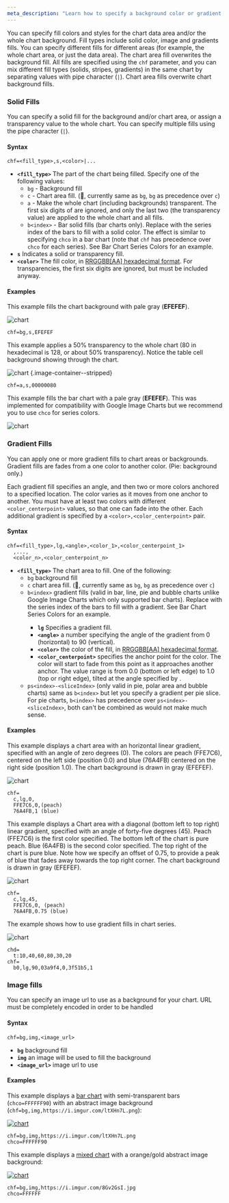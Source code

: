 ```yaml
---
meta_description: "Learn how to specify a background color or gradient for your chart"
---
```

You can specify fill colors and styles for the chart data area and/or the whole chart background. Fill types include solid color, image and gradients fills. You can specify different fills for different areas (for example, the whole chart area, or just the data area). The chart area fill overwrites the background fill. All fills are specified using the `chf` parameter, and you can mix different fill types (solids, stripes, gradients) in the same chart by separating values with pipe character (` | `). Chart area fills overwrite chart background fills.

### Solid Fills

You can specify a solid fill for the background and/or chart area, or assign a transparency value to the whole chart. You can specify multiple fills using the pipe character (`|`).

#### Syntax

```
chf=<fill_type>,s,<color>|...
```

- **`<fill_type>`** The part of the chart being filled. Specify one of the following values:
  - `bg` - Background fill
  - `c` - Chart area fill. (:checkered_flag:, currently same as `bg`, `bg` as precedence over `c`)
  - `a` - Make the whole chart (including backgrounds) transparent. The first six digits of <color> are ignored, and only the last two (the transparency value) are applied to the whole chart and all fills.
  - `b<index>` - Bar solid fills (bar charts only). Replace <index> with the series index of the bars to fill with a solid color. The effect is similar to specifying `chco` in a bar chart (note that `chf` has precedence over `chco` for each series). See Bar Chart Series Colors for an example.
- **`s`** Indicates a solid or transparency fill.
- **`<color>`** The fill color, in [RRGGBB[AA] hexadecimal format](/reference/color-format). For transparencies, the first six digits are ignored, but must be included anyway.

#### Examples

This example fills the chart background with pale gray (**EFEFEF**).

![chart](https://image-charts.com/chart?cht=lc&chd=s:pqokeYONOMEBAKPOQVTXZdecaZcglprqxuux393ztpoonkeggjp&chco=FF0000&chls=4.0,3.0,0.0&chs=700x125&chxt=x,y&chxl=0:%7CJun%7CJuly%7CAug%7C1:%7C%7C20%7C30%7C40%7C50&chf=bg,s,EFEFEF)

```
chf=bg,s,EFEFEF
```


This example applies a 50% transparency to the whole chart (80 in hexadecimal is 128, or about 50% transparency). Notice the table cell background showing through the chart.

<!-- ![chart](https://image-charts.com/chart?cht=s&chd=s:pqokeYONOMEPOQVTXZdeca,Zcglprqxuuxztpoonkeggjp&chls=4.0,3.0,0.0&chs=700x125&chxt=x,y&chxl=0:%7CJun%7CJuly%7CAug%7C1:%7C%7C20%7C30%7C40%7C50&chf=a,s,00000080) -->
![chart](https://image-charts.com/chart?cht=bvs&chd=s:pqokeYONOMEPOQVTXZdeca,Zcglprqxuuxztpoonkeggjp&chs=700x125&chxt=x,y&chxl=0:%7CJun%7CJuly%7CAug%7C1:%7C%7C20%7C30%7C40%7C50&chf=a,s,00000080) {.image-container--stripped}

```
chf=a,s,00000080
```

This example fills the bar chart with a pale gray (**EFEFEF**). This was implemented for compatibility with Google Image Charts but we recommend you to use `chco` for series colors.

![chart](https://image-charts.com/chart?cht=bvs&chd=t:10,10,40&chs=700x125&chxt=x,y&chxl=0:%7CJun%7CJuly%7CAug%7C1:%7C%7C20%7C30%7C40%7C50&chf=b0,s,EFEFEF)

### Gradient Fills

You can apply one or more gradient fills to chart areas or backgrounds. Gradient fills are fades from a one color to another color. (Pie: background only.)

Each gradient fill specifies an angle, and then two or more colors anchored to a specified location. The color varies as it moves from one anchor to another. You must have at least two colors with different `<color_centerpoint>` values, so that one can fade into the other. Each additional gradient is specified by a `<color>,<color_centerpoint>` pair.

#### Syntax

```
chf=<fill_type>,lg,<angle>,<color_1>,<color_centerpoint_1>
  ,...,
  <color_n>,<color_centerpoint_n>
```

- **`<fill_type>`** The chart area to fill. One of the following:
  - `bg` background fill
  - `c` chart area fill. (:checkered_flag:, currently same as `bg`, `bg` as precedence over `c`)
  - `b<index>` gradient fills (valid in bar, line, pie and bubble charts unlike Google Image Charts which only supported bar charts). Replace <index> with the series index of the bars to fill with a gradient. See Bar Chart Series Colors for an example.
    - **`lg`** Specifies a gradient fill.
    - **`<angle>`** a number specifying the angle of the gradient from 0 (horizontal) to 90 (vertical).
    - **`<color>`** the color of the fill, in [RRGGBB[AA] hexadecimal format](/reference/color-format).
    - **`<color_centerpoint>`** specifies the anchor point for the color. The color will start to fade from this point as it approaches another anchor. The value range is from 0.0 (bottom or left edge) to 1.0 (top or right edge), tilted at the angle specified by <angle>.
  - `ps<index>-<sliceIndex>` (only valid in pie, polar area and bubble charts) same as `b<index>` but let you specify a gradient per pie slice. For pie charts, `b<index>` has precedence over `ps<index>-<sliceIndex>`, both can't be combined as would not make much sense.

#### Examples

This example displays a chart area with an horizontal linear gradient, specified with an angle of zero degrees (0). The colors are peach (FFE7C6), centered on the left side (position 0.0) and blue (76A4FB) centered on the right side (position 1.0). The chart background is drawn in gray (EFEFEF).

![chart](https://image-charts.com/chart?cht=lc&chd=s:pqokeYONOMEBAKPOQVTXZdecaZcglprqxuux393ztpoonkeggjp&chco=676767&chls=4.0,3.0,0.0&chs=700x125&chxt=x,y&chxl=0:|1|2|3|4|5|1:|0|50|100&chf=c,lg,0,FFE7C6,0,76A4FB,1|bg,s,EFEFEF)

```
chf=
  c,lg,0,
  FFE7C6,0,(peach)
  76A4FB,1 (blue)
```

This example displays a Chart area with a diagonal (bottom left to top right) linear gradient, specified with an angle of forty-five degrees (45).
Peach (FFE7C6) is the first color specified. The bottom left of the chart is pure peach.
Blue (6A4FB) is the second color specified. The top right of the chart is pure blue. Note how we specify an offset of 0.75, to provide a peak of blue that fades away towards the top right corner.
The chart background is drawn in gray (EFEFEF).

![chart](https://image-charts.com/chart?cht=lc&chd=s:pqokeYONOMEBAKPOQVTXZdecaZcglprqxuux393ztpoonkeggjp&chco=676767&chls=4.0,3.0,0.0&chxt=x,y&chxl=0:%7C1%7C2%7C3%7C4%7C5%7C1:%7C0%7C50%7C100&chs=700x125&chf=c,lg,45,FFE7C6,0,76A4FB,0.75%7Cbg,s,EFEFEF)

```
chf=
  c,lg,45,
  FFE7C6,0, (peach)
  76A4FB,0.75 (blue)
```

The example shows how to use gradient fills in chart series.

![chart](https://image-charts.com/chart?cht=bvs&chs=700x180&chd=t:10,40,60,80,30,20&chf=b0,lg,90,03a9f4,0,3f51b5,1&chan)

```
chd=
  t:10,40,60,80,30,20
chf=
  b0,lg,90,03a9f4,0,3f51b5,1
```

### Image fills

You can specify an image url to use as a background for your chart. URL must be completely encoded in order to be handled

#### Syntax

```
chf=bg,img,<image_url>
```

- **`bg`** background fill
- **`img`** an image will be used to fill the background
- **`<image_url>`** image url to use

#### Examples

This example displays a [bar chart](/bar-charts/) with semi-transparent bars (`chco=FFFFFF90`) with an abstract image background (`chf=bg,img,https://i.imgur.com/ltXHn7L.png`): 

[![chart](https://image-charts.com/chart?chco=FFFFFF90&chd=t1%3A10%2C40%2C60%2C80%2C30%2C20%7C60%2C40%2C50%2C100%2C20%2C30&chf=bg%2Cimg%2Chttps%3A%2F%2Fi.imgur.com%2FltXHn7L.png&chm=D%2C03a9f4%2C1%2C0%2C5%2C1&chs=999x600&cht=bvs&chxl=0%3A%7CJan%7CMar%7CApr%7CMay%7CJun%7CJul&chxs=0%2CFFFFFF%2C15%2C-1%2Clt%2CFFFFFF%2CFFFFFF%7C1%2CFFFFFF%2C15%2C-1%2Clt%2CFFFFFF%2CFFFFFF&chxt=x%2Cy&icac=documentation&icretina=1&ichm=73ddea7c939f95e81123f3e4b26f95b35eb900c9b60cb18275602e9d16f29c1b)](https://editor.image-charts.com/chart?chco=FFFFFF90&chd=t1%3A10%2C40%2C60%2C80%2C30%2C20%7C60%2C40%2C50%2C100%2C20%2C30&chf=bg%2Cimg%2Chttps%3A%2F%2Fi.imgur.com%2FltXHn7L.png&chm=D%2C03a9f4%2C1%2C0%2C5%2C1&chs=999x600&cht=bvs&chxl=0%3A%7CJan%7CMar%7CApr%7CMay%7CJun%7CJul&chxs=0%2CFFFFFF%2C15%2C-1%2Clt%2CFFFFFF%2CFFFFFF%7C1%2CFFFFFF%2C15%2C-1%2Clt%2CFFFFFF%2CFFFFFF&chxt=x%2Cy&icac=documentation&icretina=1&ichm=73ddea7c939f95e81123f3e4b26f95b35eb900c9b60cb18275602e9d16f29c1b
)

```
chf=bg,img,https://i.imgur.com/ltXHn7L.png
chco=FFFFFF90
```

This example displays a [mixed chart](/reference/markers/#creating-a-compound-chart-mixed-charts) with a orange/gold abstract image background:

[![chart](https://image-charts.com/chart?chco=FFFFFF&chd=a1%3A%2C103.7%2C7.23%2C31.02%2C82.22%2C-123.74%2C43.71%2C84.22%2C164.59%2C31.26%2C69.91%2C90.59%2C20.9%2C-51.29%2C-44.29%2C-333.83%2C-452.37%2C35.41%2C24.4%7C1500%2C1603%2C1610%2C1641%2C1723%2C1599%2C1642%2C1726%2C1890%2C1921%2C1990%2C2080%2C2100%2C2048%2C2003%2C1669%2C1216%2C1251%2C1275&chf=bg%2Cimg%2Chttps%3A%2F%2Fi.imgur.com%2F8Gv2GsI.jpg&chg=20%2C50&chlps=textAlign%2Cright%7Calign%2Cbottom%7Cfont.size%2C8&chm=D%2C00AAFF%2C1%2C0%2C5%2C1&chs=800x600&cht=bvs&chxl=0%3A%7C%7C103%7C7%7C31%7C82%7C-124%7C43%7C84%7C164%7C31%7C69%7C90%7C20%7C-52%7C-45%7C-334%7C-453%7C35%7C24&chxr=2%2C-500%2C2500%7C1%2C-500%2C2500%2C100&chxs=1%2C000000%2C0%2C_&chxt=x%2Cy%2Cy&icac=documentation&iclocale=en&icretina=1&ichm=186a950a5a1972f321a5beb25b3c3be31d008c1567680c1485882b435c74cfe5)](https://editor.image-charts.com/chart?chco=FFFFFF&chd=a1%3A%2C103.7%2C7.23%2C31.02%2C82.22%2C-123.74%2C43.71%2C84.22%2C164.59%2C31.26%2C69.91%2C90.59%2C20.9%2C-51.29%2C-44.29%2C-333.83%2C-452.37%2C35.41%2C24.4%7C1500%2C1603%2C1610%2C1641%2C1723%2C1599%2C1642%2C1726%2C1890%2C1921%2C1990%2C2080%2C2100%2C2048%2C2003%2C1669%2C1216%2C1251%2C1275&chf=bg%2Cimg%2Chttps%3A%2F%2Fi.imgur.com%2F8Gv2GsI.jpg&chg=20%2C50&chlps=textAlign%2Cright%7Calign%2Cbottom%7Cfont.size%2C8&chm=D%2C00AAFF%2C1%2C0%2C5%2C1&chs=800x600&cht=bvs&chxl=0%3A%7C%7C103%7C7%7C31%7C82%7C-124%7C43%7C84%7C164%7C31%7C69%7C90%7C20%7C-52%7C-45%7C-334%7C-453%7C35%7C24&chxr=2%2C-500%2C2500%7C1%2C-500%2C2500%2C100&chxs=1%2C000000%2C0%2C_&chxt=x%2Cy%2Cy&icac=documentation&iclocale=en&icretina=1&ichm=186a950a5a1972f321a5beb25b3c3be31d008c1567680c1485882b435c74cfe5)


```
chf=bg,img,https://i.imgur.com/8Gv2GsI.jpg
chco=FFFFFF
```

